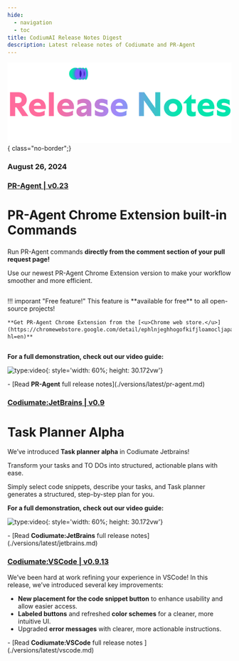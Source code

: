 ```yaml
---
hide:
  - navigation
  - toc
title: CodiumAI Release Notes Digest
description: Latest release notes of Codiumate and PR-Agent
---
```

<div class="content" markdown>
<div class="bg-clear" markdown>
<div markdown class="centered">

![](./assets/title.png){ class="no-border";}

### August 26, 2024

</div>

<!-- PR-Agent 
:fontawesome-solid-robot:
-->

<div markdown class="bg-blue">
<h3 markdown class="top-left">

**[<b class="white"></b> PR<b class="green">-</b>Agent | v0.23](./versions/latest/pr-agent.md)**
</h3>

<div markdown class="centered">

# PR-Agent **Chrome Extension built-in Commands**


<div class="left-padding" markdown>

### 

Run PR-Agent commands **directly from the comment section of your pull request page!**

Use our newest PR-Agent Chrome Extension version to make your workflow smoother and more efficient.

##
<div markdown class="centered">
!!! imporant "Free feature!"
    This feature is **available for free** to all open-source projects!

    **Get PR-Agent Chrome Extension from the [<u>Chrome web store.</u>](https://chromewebstore.google.com/detail/ephlnjeghhogofkifjloamocljapahnl?hl=en)**
</div>
</div>

##
**For a full demonstration, check out our video guide:**

![type:video](https://www.youtube.com/embed/gT5tli7X4H4?si=84cs1O2bM5unLAWf){: style='width: 60%; height: 30.172vw'}

<div class="grid cards" markdown>
- [Read <b class="green">PR<b class="purple">-</b>Agent</b> full release notes](./versions/latest/pr-agent.md)
</div>

</div>
</div>


<!-- JB
:simple-jetbrains:
-->

<div markdown class="bg-black">
<h3 markdown class="top-left">

**[<b class="white"></b> Codiumate<b class="green">:</b>JetBrains | v0.9](./versions/latest/jetbrains.md)**
</h3>

<div class="centered" markdown>

# **Task Planner Alpha**


<div class="left-padding" markdown>

We’ve introduced **Task planner alpha** in Codiumate Jetbrains!

Transform your tasks and TO DOs into structured, actionable plans with ease.

Simply select code snippets, describe your tasks, and Task planner generates a structured, step-by-step plan for you.

</div>

<div class="centered" markdown>

**For a full demonstration, check out our video guide:**

![type:video](https://www.youtube.com/embed/9dH3pUzsbig?si=8WG9Mu8bymDUg1C7){: style='width: 60%; height: 30.172vw'}

<div class="grid cards" markdown>
- [Read <b class="green">Codiumate<b class="purple">:</b>JetBrains</b> full release notes](./versions/latest/jetbrains.md)
</div>

</div>
</div>
</div>
</div>

<!-- VSCode
:simple-vscode:
-->

<div markdown class="bg-blue">
<h3 markdown class="top-left">

**[<b class="white"></b> Codiumate<b class="green">:</b>VSCode | v0.9.13](./versions/latest/vscode.md)**
</h3>

<div class="left-padding" markdown>

We’ve been hard at work refining your experience in VSCode! In this release, we’ve introduced several key improvements:

- **New placement for the code snippet button** to enhance usability and allow easier access.
- **Labeled buttons** and refreshed **color schemes** for a cleaner, more intuitive UI.
- Upgraded **error messages** with clearer, more actionable instructions.

</div>

<div class="centered" markdown>
<div class="grid cards" markdown>
- [Read <b class="green">Codiumate<b class="purple">:</b>VSCode</b> full release notes ](./versions/latest/vscode.md)
</div>
</div>
</div> 


<!-- FOOTER -->

<!-- What's cooking -->
<!-- 
<div markdown class="bg-blue">

<h3 markdown class="top-left">


</h3> -->


<!-- <div class="centered" markdown>
# What's **Cooking**?

<div class="left-padding" markdown>
!!! chat "Codiumate >> Chat History"
    We’re adding chat history features so you can easily access your previous conversations. We’re also enhancing the current work with threads to make managing and navigating through them more efficient and user-friendly.

!!! code "Codiumate:Test >> Improved test generation"
    These days we're working on improving the test quality - starting from a better context selection, project indexing for better mocking and learning from specific language best practices.

</div>
</div> -->
<!-- FOOTER -->

</div>
</div>
